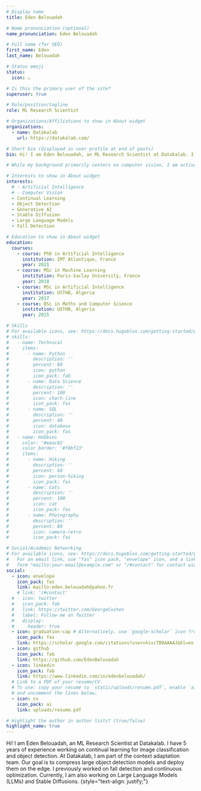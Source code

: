 ```yaml
---
# Display name
title: Eden Belouadah

# Name pronunciation (optional)
name_pronunciation: Eden Belouadah

# Full name (for SEO)
first_name: Eden
last_name: Belouadah

# Status emoji
status:
  icon: ☕️

# Is this the primary user of the site?
superuser: true

# Role/position/tagline
role: ML Research Scientist

# Organizations/Affiliations to show in About widget
organizations:
  - name: Datakalab
    url: https://datakalab.com/

# Short bio (displayed in user profile at end of posts)
bio: Hi! I am Eden Belouadah, an ML Research Scientist at Datakalab. I have 5 years of experience working on continual learning for image classification and object detection. At Datakalab, I am part of the context adaptation team. Our goal is to compress large object detection models and deploy them on the edge. I previously worked on fall detection and continuous optimization. Currently, I am also working on Large Language Models (LLMs) and Stable Diffusions. P.S. The website is under construction.

# While my background primarily centers on computer vision, I am actively enhancing my skills in Natural Language Processing. I am highly adaptable and open to diverse deep learning projects, as long as they have a tangible real-world impact.

# Interests to show in About widget
interests:
  # - Artificial Intelligence
  # - Computer Vision
  - Continual Learning
  - Object Detection
  - Generative AI
  - Stable Diffusion
  - Large Language Models
  - Fall Detection

# Education to show in About widget
education:
  courses:
    - course: PhD in Artificial Intelligence
      institution: IMT Atlantique, France
      year: 2021
    - course: MSc in Machine Learning
      institution: Paris-Saclay University, France
      year: 2018
    - course: MSc in Artificial Intelligence
      institution: USTHB, Algeria
      year: 2017
    - course: BSc in Maths and Computer Science
      institution: USTHB, Algeria
      year: 2015

# Skills
# For available icons, see: https://docs.hugoblox.com/getting-started/page-builder/#icons
# skills:
#   - name: Technical
#     items:
#       - name: Python
#         description: ''
#         percent: 80
#         icon: python
#         icon_pack: fab
#       - name: Data Science
#         description: ''
#         percent: 100
#         icon: chart-line
#         icon_pack: fas
#       - name: SQL
#         description: ''
#         percent: 40
#         icon: database
#         icon_pack: fas
#   - name: Hobbies
#     color: '#eeac02'
#     color_border: '#f0bf23'
#     items:
#       - name: Hiking
#         description: ''
#         percent: 60
#         icon: person-hiking
#         icon_pack: fas
#       - name: Cats
#         description: ''
#         percent: 100
#         icon: cat
#         icon_pack: fas
#       - name: Photography
#         description: ''
#         percent: 80
#         icon: camera-retro
#         icon_pack: fas

# Social/Academic Networking
# For available icons, see: https://docs.hugoblox.com/getting-started/page-builder/#icons
#   For an email link, use "fas" icon pack, "envelope" icon, and a link in the
#   form "mailto:your-email@example.com" or "/#contact" for contact widget.
social:
  - icon: envelope
    icon_pack: fas
    link: mailto:eden.belouadah@yahoo.fr
    # link: '/#contact'
  # - icon: twitter
  #   icon_pack: fab
  #   link: https://twitter.com/GeorgeCushen
  #   label: Follow me on Twitter
  #   display:
  #     header: true
  - icon: graduation-cap # Alternatively, use `google-scholar` icon from `ai` icon pack
    icon_pack: fas
    link: https://scholar.google.com/citations?user=hivcTB0AAAAJ&hl=en
  - icon: github
    icon_pack: fab
    link: https://github.com/EdenBelouadah
  - icon: linkedin
    icon_pack: fab
    link: https://www.linkedin.com/in/edenbelouadah/
  # Link to a PDF of your resume/CV.
  # To use: copy your resume to `static/uploads/resume.pdf`, enable `ai` icons in `params.yaml`,
  # and uncomment the lines below.
  - icon: cv
    icon_pack: ai
    link: uploads/resume.pdf

# Highlight the author in author lists? (true/false)
highlight_name: true
---
```


Hi! I am Eden Belouadah, an ML Research Scientist at Datakalab. I have 5 years of experience working on continual learning for image classification and object detection. At Datakalab, I am part of the context adaptation team. Our goal is to compress large object detection models and deploy them on the edge. I previously worked on fall detection and continuous optimization. Currently, I am also working on Large Language Models (LLMs) and Stable Diffusions.
{style="text-align: justify;"}
